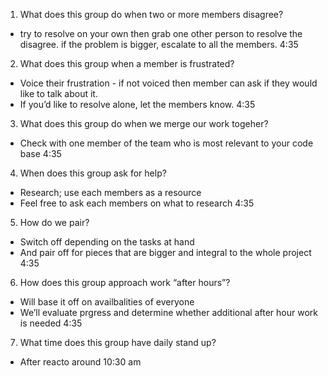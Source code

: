 1) What does this group do when two or more members disagree? 
 - try to resolve on your own then grab one other person to resolve the disagree. if the problem is bigger, escalate to all the members.
4:35
2) What does this group when a member is frustrated?
- Voice their frustration - if not voiced then member can ask if they would like to talk about it. 
- If you’d like to resolve alone, let the members know.
4:35
3) What does this group do when we merge our work togeher?
- Check with one member of the team who is most relevant to your code base
4:35
4) When does this group ask for help?
- Research; use each members as a resource 
- Feel free to ask each members on what to research
4:35
5) How do we pair?
- Switch off depending on the tasks at hand
- And pair off for pieces that are bigger and integral to the whole project
4:35
6) How does this group approach work “after hours”?
- Will base it off on availbalities of everyone
- We’ll evaluate prgress and determine whether additional after hour work is needed
4:35
7) What time does this group have daily stand up?
- After reacto around 10:30 am
